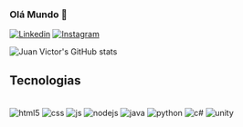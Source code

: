 ### Olá Mundo 👋

[![Linkedin](https://img.shields.io/badge/LinkedIn-0077B5?style=for-the-badge&logo=linkedin&logoColor=white)](https://www.linkedin.com/in/juanvictor-ss/)
[![Instagram](https://img.shields.io/badge/Instagram-E4405F?style=for-the-badge&logo=instagram&logoColor=white)](https://www.instagram.com/juanvictor.ss/)

![Juan Victor's GitHub stats](https://github-readme-stats.vercel.app/api?username=juanvictorss&show_icons=true&theme=dark)
## Tecnologias

<div style="display>: inline_block"><br/>
 <img align="center" alt="html5" src="https://img.shields.io/badge/HTML5-E34F26?style=for-the-badge&logo=html5&logoColor=white"> 
<img align="center" alt="css" src="https://img.shields.io/badge/CSS3-1572B6?style=for-the-badge&logo=css3&logoColor=white"> 
<img align="center" alt="js" src="https://img.shields.io/badge/JavaScript-F7DF1E?style=for-the-badge&logo=javascript&logoColor=black"> 
<img align="center" alt="nodejs" src="https://img.shields.io/badge/Node.js-43853D?style=for-the-badge&logo=node.js&logoColor=white"> 
<img align="center" alt="java" src="https://img.shields.io/badge/Java-ED8B00?style=for-the-badge&logo=openjdk&logoColor=white
"> 
<img align="center" alt="python" src="https://img.shields.io/badge/Python-14354C?style=for-the-badge&logo=python&logoColor=white
"> 
<img align="center" alt="c#" src="https://img.shields.io/badge/C%23-239120?style=for-the-badge&logo=c-sharp&logoColor=white"> 
<img align="center" alt="unity" src="https://img.shields.io/badge/Unity-100000?style=for-the-badge&logo=unity&logoColor=white"> 

</div><br/>

<!--
**JuanVictorss/JuanVictorss** is a ✨ _special_ ✨ repository because its `README.md` (this file) appears on your GitHub profile.

Here are some ideas to get you started:

- 🔭 I’m currently working on ...
- 🌱 I’m currently learning ...
- 👯 I’m looking to collaborate on ...
- 🤔 I’m looking for help with ...
- 💬 Ask me about ...
- 📫 How to reach me: ...
- 😄 Pronouns: ...
- ⚡ Fun fact: ...
-->
